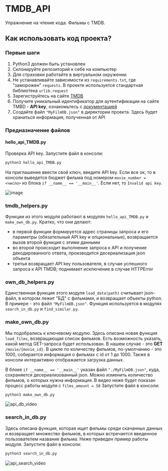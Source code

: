 # TMDB_API
Упражнение на чтение кода. Фильмы с TMDB.

## Как использовать код проекта?
### Первые шаги
1. Python3 должен быть установлен
2. Склонируйте репозиторий к себе на компьютер
3. Для страховки работайте в виртуальном окружении
4. Не устанавливайте зависимости из `requirements.txt`, где "заморожен" `requests`. В проекте используется стандартная библиотека `urlib.request`
5. Зарегиструйтесь на сайте [TMDB](https://www.themoviedb.org/)
6. Получите уникальный идентификатор для аутентификации на сайте TMBD - __API key__, ознакомьтесь с [документацией](https://developers.themoviedb.org/3/movies/get-movie-details)
7. Создайте файл `"MyFilmDB.json"` в директории проекта. Здесь будет храниться информация, полученная от API

### Предназначение файлов

#### hello_api_TMDB.py
Проверка API key. Запустите файл в консоли:
```python
python3 hello_api_TMDB.py
```
На приглашение ввести свой ключ, введите API key. Если все ок, то в консоли выведется бюджет фильма под номером `movie_number = <число>` из блока `if __name__ == '__main__'`. Если нет, то `Invalid api key`.

![image](https://user-images.githubusercontent.com/77130336/153907436-ff775bb8-4749-4013-ab83-04fa4ececd9a.png)

### tmdb_helpers.py
Функции из этого модуля работают в модулях `hello_api_TMDB.py` и `make_own_db.py`. 
Кратко, что они делают:
- в первой функции формируется адрес страницы запроса и его параметры (обязательный API key и опциональные), возвращается вызов второй функция с этими данными 
- во второй происходит выполнение запроса к API и получение декодированного ответа, производится десериализация json объекта
- третья возвращает API key пользователя, в случае успешного запроса к API TMDB; поднимает исключение в случае HTTPError

### own_db_helpers.py
Единственная функция этого модуля `load_data(path)` считывает json-файл, в котором лежит "БД" с фильмами, и возвращает объекты python. В примере - это файл `"MyFilmDB.json"`. Функция используется в модулях `search_in_db.py` и `find_similar.py`.

### make_own_db.py
Мы подобрались к ключевому модулю. Здесь описана новая функция `load_films`, возвращающая список фильмов. Есть возможность указать, какой метод GET-запроса будет использован. В нашем случае - это __GET__ `/movie/{movie_id}`. В цикле по количеству фильмов, по-умолчанию - это 1000, собирается информация о фильмах с id от 1 до 1000. Также в консоли интерактивно отображается загрузка данных. 

В блоке `if __name__ == '__main__'` указан файл `"./MyFilmDB.json"`, куда, сохраняется десериализованный json. Можно изменить количество фильмов, о которых нужна информация. В видео ниже будет показан процесс работы модуля с `films_amount = 50`
Запустите файл в консоли:
```python
python3 make_own_db.py
```
![api_db_video](https://user-images.githubusercontent.com/77130336/153938875-4f92863e-db12-4682-abf3-60aa1339af4c.gif)

### search_in_db.py
Здесь описана функция, которая ищет фильмы среди скачанных данных и возвращает множество фильмов, в которых встречается введенное пользователем название фильма. Ниже приведен пример работы модуля. 
Запустите файл в консоли:
```python
python3 search_in_db.py
```
![api_search_video](https://user-images.githubusercontent.com/77130336/153941746-3b4c70dc-8464-408f-8118-7a3c871503fa.gif)


